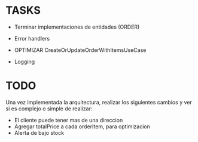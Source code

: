 # TASKS

- Terminar implementaciones de entidades (ORDER)

- Error handlers

- OPTIMIZAR CreateOrUpdateOrderWithItemsUseCase

- Logging

# TODO

Una vez implementada la arquitectura, realizar los siguientes cambios y ver si es complejo o simple de realizar:

- El cliente puede tener mas de una direccion
- Agregar totalPrice a cada orderItem, para optimizacion
- Alerta de bajo stock
